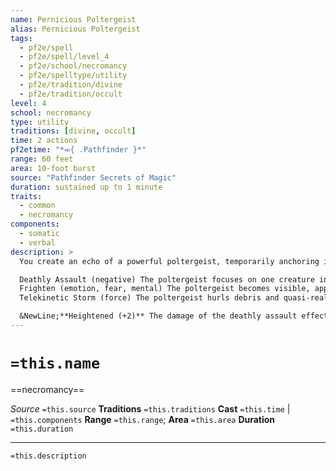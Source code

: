 ```yaml
---
name: Pernicious Poltergeist
alias: Pernicious Poltergeist
tags:
  - pf2e/spell
  - pf2e/spell/level_4
  - pf2e/school/necromancy
  - pf2e/spelltype/utility
  - pf2e/tradition/divine
  - pf2e/tradition/occult
level: 4
school: necromancy
type: utility
traditions: [divine, occult]
time: 2 actions
pf2etime: "*⬺{ .Pathfinder }*"
range: 60 feet
area: 10-foot burst
source: "Pathfinder Secrets of Magic"
duration: sustained up to 1 minute
traits:
  - common
  - necromancy
components:
  - somatic
  - verbal
description: >
  You create an echo of a powerful poltergeist, temporarily anchoring it to the area to terrorize and harm any opponents foolish enough to remain in the area. Because the poltergeist is a manifestation and is not truly present, it can't be attacked or hurt; it remains [[Invisible]] unless otherwise stated. When you Cast the Spell, and the first time you Sustain it on subsequent rounds, the poltergeist creates your choice of one of the following effects.

  Deathly Assault (negative) The poltergeist focuses on one creature in the area and flies through that creature's space, dealing 4d10 negative damage (basic Fortitude save).
  Frighten (emotion, fear, mental) The poltergeist becomes visible, appearing as a skeletal, ghostlike humanoid. Creatures in the area must attempt a will save, becoming [[Frightened]] 2 on a failure.
  Telekinetic Storm (force) The poltergeist hurls debris and quasi-real objects around in the area. All creatures in the area take 4d8 force damage (basic Reflex save).

  &NewLine;**Heightened (+2)** The damage of the deathly assault effect increases by 1d10, and the damage of the telekinetic storm effect increases by 1d8.
---
```

# `=this.name`
==necromancy==

*Source* `=this.source`
**Traditions** `=this.traditions`
**Cast** `=this.time` | `=this.components`
**Range** `=this.range`; **Area** `=this.area`
**Duration** `=this.duration`

***
`=this.description`